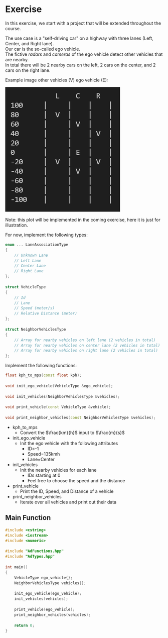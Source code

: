 # Exercise

In this exercise, we start with a project that will be extended throughout the course.

The use case is a "self-driving car" on a highway with three lanes (Left, Center, and Right lane).  
Our car is the so-called ego vehicle.  
The fictive *radars* and *cameras* of the ego vehicle detect other vehicles that are nearby.  
In total there will be 2 nearby cars on the left, 2 cars on the center, and 2 cars on the right lane.

Example image other vehicles (V) ego vehicle (E):

![vehicle](../../media/vehicle.png)

Note: this plot will be implemented in the coming exercise, here it is just for illustration.

For now, implement the following types:

```cpp
enum ... LaneAssociationType
{
    // Unknown Lane
    // Left Lane
    // Center Lane
    // Right Lane
};

struct VehicleType
{
    // Id
    // Lane
    // Speed (meter/s)
    // Relative Distance (meter)
};

struct NeighborVehiclesType
{
    // Array for nearby vehicles on left lane (2 vehicles in total)
    // Array for nearby vehicles on center lane (2 vehicles in total)
    // Array for nearby vehicles on right lane (2 vehicles in total)
};
```

Implement the following functions:

```cpp
float kph_to_mps(const float kph);

void init_ego_vehicle(VehicleType &ego_vehicle);

void init_vehicles(NeighborVehiclesType &vehicles);

void print_vehicle(const VehicleType &vehicle);

void print_neighbor_vehicles(const NeighborVehiclesType &vehicles);
```

- kph_to_mps
  - Convert the $\frac{km}{h}$ input to $\frac{m}{s}$
- init_ego_vehicle
  - Init the ego vehicle with the following attributes
    - ID=-1
    - Speed=135kmh
    - Lane=Center
- init_vehicles
  - Init the nearby vehicles for each lane
    - IDs starting at 0
    - Feel free to choose the speed and the distance
- print_vehicle
  - Print the ID, Speed, and Distance of a vehicle
- print_neighbor_vehicles
  - Iterate over all vehicles and print out their data

## Main Function

```cpp
#include <cstring>
#include <iostream>
#include <numeric>

#include "AdFunctions.hpp"
#include "AdTypes.hpp"

int main()
{
    VehicleType ego_vehicle{};
    NeighborVehiclesType vehicles{};

    init_ego_vehicle(ego_vehicle);
    init_vehicles(vehicles);

    print_vehicle(ego_vehicle);
    print_neighbor_vehicles(vehicles);

    return 0;
}
```
